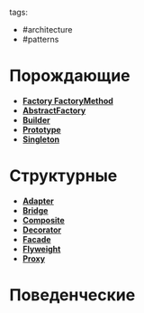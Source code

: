 tags:

- #architecture
- #patterns

# Порождающие

- **[Factory FactoryMethod](./Creational/FactoryMethod/Factory%20FactoryMethod.md)**
- **[AbstractFactory](./Creational/AbstractFactory/AbstractFactory.md)**
- **[Builder](./Creational/Builder/Builder.md)**
- **[Prototype](./Creational/Prototype/Prototype.md)**
- **[Singleton](./Creational/Singleton/Singleton.md)**

# Структурные

- **[Adapter](./Structural/Adapter/Adapter.md)**
- **[Bridge](./Structural/Bridge/Bridge.md)**
- **[Composite](./Structural/Composite/Composite.md)**
- **[Decorator](./Structural/Decorator/Decorator.md)**
- **[Facade](./Structural/Facade/Facade.md)**
- **[Flyweight](./Structural/Flyweight/Flyweight.md)**
- **[Proxy](./Structural/Proxy/Proxy.md)**

# Поведенческие
